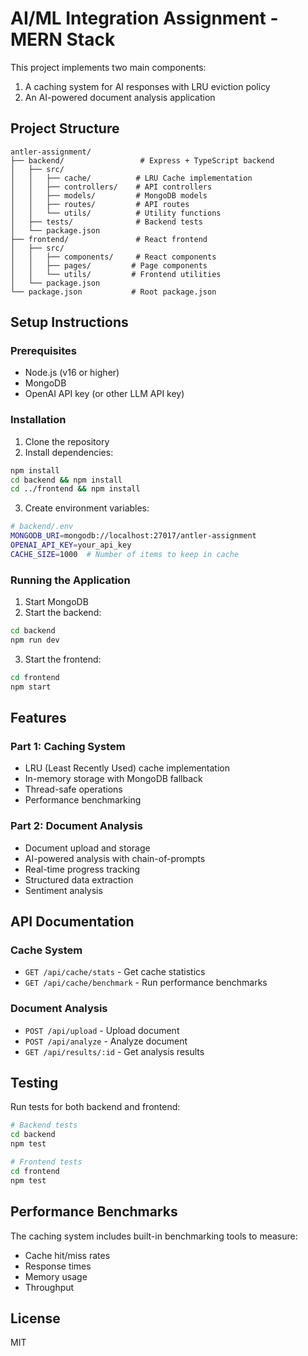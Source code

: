 # AI/ML Integration Assignment - MERN Stack

This project implements two main components:

1. A caching system for AI responses with LRU eviction policy
2. An AI-powered document analysis application

## Project Structure

```
antler-assignment/
├── backend/                 # Express + TypeScript backend
│   ├── src/
│   │   ├── cache/          # LRU Cache implementation
│   │   ├── controllers/    # API controllers
│   │   ├── models/         # MongoDB models
│   │   ├── routes/         # API routes
│   │   └── utils/          # Utility functions
│   ├── tests/              # Backend tests
│   └── package.json
├── frontend/               # React frontend
│   ├── src/
│   │   ├── components/     # React components
│   │   ├── pages/         # Page components
│   │   └── utils/         # Frontend utilities
│   └── package.json
└── package.json           # Root package.json
```

## Setup Instructions

### Prerequisites

- Node.js (v16 or higher)
- MongoDB
- OpenAI API key (or other LLM API key)

### Installation

1. Clone the repository
2. Install dependencies:

```bash
npm install
cd backend && npm install
cd ../frontend && npm install
```

3. Create environment variables:

```bash
# backend/.env
MONGODB_URI=mongodb://localhost:27017/antler-assignment
OPENAI_API_KEY=your_api_key
CACHE_SIZE=1000  # Number of items to keep in cache
```

### Running the Application

1. Start MongoDB
2. Start the backend:

```bash
cd backend
npm run dev
```

3. Start the frontend:

```bash
cd frontend
npm start
```

## Features

### Part 1: Caching System

- LRU (Least Recently Used) cache implementation
- In-memory storage with MongoDB fallback
- Thread-safe operations
- Performance benchmarking

### Part 2: Document Analysis

- Document upload and storage
- AI-powered analysis with chain-of-prompts
- Real-time progress tracking
- Structured data extraction
- Sentiment analysis

## API Documentation

### Cache System

- `GET /api/cache/stats` - Get cache statistics
- `GET /api/cache/benchmark` - Run performance benchmarks

### Document Analysis

- `POST /api/upload` - Upload document
- `POST /api/analyze` - Analyze document
- `GET /api/results/:id` - Get analysis results

## Testing

Run tests for both backend and frontend:

```bash
# Backend tests
cd backend
npm test

# Frontend tests
cd frontend
npm test
```

## Performance Benchmarks

The caching system includes built-in benchmarking tools to measure:

- Cache hit/miss rates
- Response times
- Memory usage
- Throughput

## License

MIT

